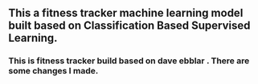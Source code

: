 ## This a fitness tracker machine learning model built based on Classification Based Supervised Learning.

###  This is fitness tracker build based on dave ebblar . There are some changes I made.
